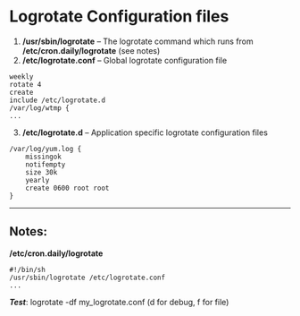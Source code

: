 Logrotate Configuration files
=============================

1. **/usr/sbin/logrotate** – The logrotate command which runs from **/etc/cron.daily/logrotate** (see notes)
2. **/etc/logrotate.conf** – Global logrotate configuration file
```
weekly
rotate 4
create
include /etc/logrotate.d
/var/log/wtmp {
...
```
3. **/etc/logrotate.d** – Application specific logrotate configuration files
```
/var/log/yum.log {
    missingok
    notifempty
    size 30k
    yearly
    create 0600 root root
}
```
---
Notes:
------
**/etc/cron.daily/logrotate**
```
#!/bin/sh
/usr/sbin/logrotate /etc/logrotate.conf
...
```

_**Test**_: logrotate -df my_logrotate.conf (d for debug, f for file)
